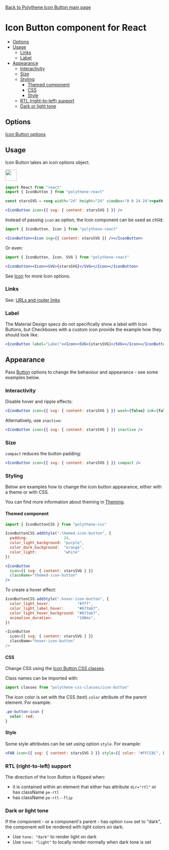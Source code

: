 [Back to Polythene Icon Button main page](../icon-button.md)

# Icon Button component for React

<!-- MarkdownTOC autolink="true" autoanchor="true" bracket="round" levels="1,2,3" -->

- [Options](#options)
- [Usage](#usage)
  - [Links](#links)
  - [Label](#label)
- [Appearance](#appearance)
  - [Interactivity](#interactivity)
  - [Size](#size)
  - [Styling](#styling)
    - [Themed component](#themed-component)
    - [CSS](#css)
    - [Style](#style)
  - [RTL (right-to-left) support](#rtl-right-to-left-support)
  - [Dark or light tone](#dark-or-light-tone)

<!-- /MarkdownTOC -->


<a id="options"></a>
## Options

[Icon Button options](../icon-button.md)



<a id="usage"></a>
## Usage

Icon Button takes an icon options object.

<a href="https://jsfiddle.net/ArthurClemens/xuo1gow5/" target="_blank"><img src="https://arthurclemens.github.io/assets/polythene/docs/try-out-green.gif" height="36" /></a>

~~~jsx
import React from "react"
import { IconButton } from "polythene-react"

const starsSVG = <svg width="24" height="24" viewBox="0 0 24 24"><path d="M11.99 2C6.47 2 2 6.48 2 12s4.47 10 9.99 10C17.52 22 22 17.52 22 12S17.52 2 11.99 2zm4.24 16L12 15.45 7.77 18l1.12-4.81-3.73-3.23 4.92-.42L12 5l1.92 4.53 4.92.42-3.73 3.23L16.23 18z"/></svg>

<IconButton icon={{ svg: { content: starsSVG } }} />
~~~

Instead of passing `icon` as option, the Icon component can be used as child:

~~~jsx
import { IconButton, Icon } from "polythene-react"

<IconButton><Icon svg={{ content: starsSVG }} /></IconButton>
~~~

Or even:

~~~jsx
import { IconButton, Icon, SVG } from "polythene-react"

<IconButton><Icon><SVG>{starsSVG}</SVG></Icon></IconButton>
~~~

See [Icon](../icon.md) for more Icon options.


<a id="links"></a>
### Links

See: [URLs and router links](../../handling-urls.md)


<a id="label"></a>
### Label

The Material Design specs do not specifically show a label with Icon Buttons, but Checkboxes with a custom icon provide the example how they should look like.

~~~jsx
<IconButton label="Label"><Icon><SVG>{starsSVG}</SVG></Icon></IconButton>
~~~


<a id="appearance"></a>
## Appearance

Pass [Button](../button.md) options to change the behaviour and appearance - see some examples below.


<a id="interactivity"></a>
### Interactivity

Disable hover and ripple effects:

~~~jsx
<IconButton icon={{ svg: { content: starsSVG } }} wash={false} ink={false} />
~~~


Alternatively, use `inactive`:

~~~jsx
<IconButton icon={{ svg: { content: starsSVG } }} inactive />
~~~


<a id="size"></a>
### Size

`compact` reduces the button padding:

~~~jsx
<IconButton icon={{ svg: { content: starsSVG } }} compact />
~~~


<a id="styling"></a>
### Styling

Below are examples how to change the icon button appearance, either with a theme or with CSS.

You can find more information about theming in  [Theming](../../theming.md).

<a id="themed-component"></a>
#### Themed component

~~~jsx
import { IconButtonCSS } from "polythene-css"

IconButtonCSS.addStyle(".themed-icon-button", {
  padding:                24,
  color_light_background: "purple",
  color_dark_background:  "orange",
  color_light:            "white"
})

<IconButton
  icon={{ svg: { content: starsSVG } }}
  className="themed-icon-button"
/>
~~~

To create a hover effect:

~~~javascript
IconButtonCSS.addStyle(".hover-icon-button", {
  color_light_hover:            "#fff",
  color_light_label_hover:      "#673ab7",
  color_light_hover_background: "#673ab7",
  animation_duration:           "100ms",
})

<IconButton
  icon={{ svg: { content: starsSVG } }}
  className="hover-icon-button"
/>
~~~

<a id="css"></a>
#### CSS

Change CSS using the [Icon Button CSS classes](../../../packages/polythene-css-classes/icon-button.js).

Class names can be imported with:

~~~javascript
import classes from "polythene-css-classes/icon-button"
~~~

The icon color is set with the CSS (text) `color` attribute of the parent element. For example:

~~~css
.pe-button-icon {
  color: red;
}
~~~

<a id="style"></a>
#### Style

Some style attributes can be set using option `style`. For example:

~~~jsx
<FAB icon={{ svg: { content: starsSVG } }} style={{ color: "#FFCCBC", backgroundColor: "#4E342E" }} />
~~~

<a id="rtl-right-to-left-support"></a>
### RTL (right-to-left) support

The direction of the Icon Button is flipped when:

* it is contained within an element that either has attribute `dir="rtl"` or has className `pe-rtl`
* has className `pe-rtl--flip`


<a id="dark-or-light-tone"></a>
### Dark or light tone

If the component - or a component's parent - has option `tone` set to "dark", the component will be rendered with light colors on dark. 

* Use `tone: "dark"` to render light on dark
* Use `tone: "light"` to locally render normally when dark tone is set


